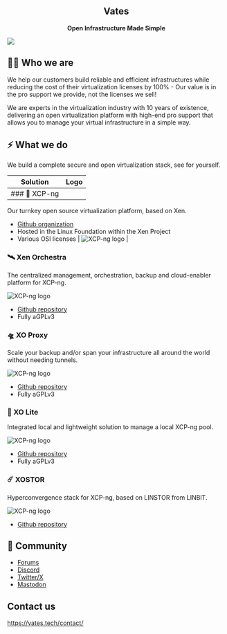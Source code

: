 <h2 align="center"><b>Vates</b></h2>
<p align="center"><b>Open Infrastructure Made Simple</b></p>

![](https://repository-images.githubusercontent.com/710736815/395f8222-d465-4d9f-b452-f684c92fb172)

## 🧑‍🚀 Who we are

We help our customers build reliable and efficient infrastructures while reducing the cost of their virtualization licenses by 100% - Our value is in the pro support we provide, not the licenses we sell!

We are experts in the virtualization industry with 10 years of existence, delivering an open virtualization platform with high-end pro support that allows you to manage your virtual infrastructure in a simple way.

## ⚡ What we do

We build a complete secure and open virtualization stack, see for yourself.


| Solution  | Logo |
| ------------- | ------------- |
| ### 🚀 XCP-ng

Our turnkey open source virtualization platform, based on Xen.

* [Github organization](https://github.com/xcp-ng/)
* Hosted in the Linux Foundation within the Xen Project
* Various OSI licenses  | ![XCP-ng logo](https://content.vates.tech/assets/productslogo/xcpng-logo.png)  |


### 🛰️ Xen Orchestra

The centralized management, orchestration, backup and cloud-enabler platform for XCP-ng.

![XCP-ng logo](https://content.vates.tech/assets/productslogo/xo-logo.png)

* [Github repository](https://github.com/vatesfr/xen-orchestra)
* Fully aGPLv3

### 🛸 XO Proxy

Scale your backup and/or span your infrastructure all around the world without needing tunnels.

![XCP-ng logo](https://content.vates.tech/assets/productslogo/xoproxy-logo.png)

* [Github repository](https://github.com/vatesfr/xen-orchestra)
* Fully aGPLv3

### 🔭 XO Lite

Integrated local and lightweight solution to manage a local XCP-ng pool.

![XCP-ng logo](https://content.vates.tech/assets/productslogo/xolite-logo.png)

* [Github repository](https://github.com/vatesfr/xen-orchestra)
* Fully aGPLv3

### ☄️ XOSTOR

Hyperconvergence stack for XCP-ng, based on LINSTOR from LINBIT.

![XCP-ng logo](https://content.vates.tech/assets/productslogo/xostor-logo.png)

* [Github repository](https://github.com/xcp-ng/sm/)

## 💬 Community

* [Forums](https://xcp-ng.org/forum)
* [Discord](https://discord.gg/wJkNv6Yqr7)
* [Twitter/X](https://twitter.com/vatesfr)
* [Mastodon](https://social.vates.tech/@vates)

## Contact us

https://vates.tech/contact/